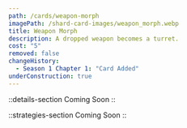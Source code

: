 ```yaml
---
path: /cards/weapon-morph
imagePath: /shard-card-images/weapon_morph.webp
title: Weapon Morph
description: A dropped weapon becomes a turret.
cost: "5"
removed: false
changeHistory:
  - Season 1 Chapter 1: "Card Added"
underConstruction: true
---
```


::details-section
Coming Soon
::

::strategies-section
Coming Soon
::
